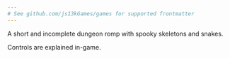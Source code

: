 ```yaml
---
# See github.com/js13kGames/games for supported frontmatter
---
```

A short and incomplete dungeon romp with spooky skeletons and snakes.

Controls are explained in-game.